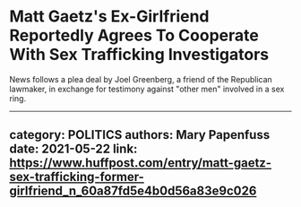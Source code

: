 # Matt Gaetz's Ex-Girlfriend Reportedly Agrees To Cooperate With Sex Trafficking Investigators

News follows a plea deal by Joel Greenberg, a friend of the Republican lawmaker, in exchange for testimony against "other men" involved in a sex ring.

---
category: POLITICS
authors: Mary Papenfuss
date: 2021-05-22
link: https://www.huffpost.com/entry/matt-gaetz-sex-trafficking-former-girlfriend_n_60a87fd5e4b0d56a83e9c026
---
